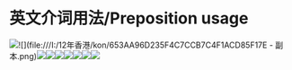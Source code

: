 # 英文介词用法/Preposition usage
![](file:///I:/12年香港/kon/0BBAC0B019E1CF848992A93DDCD87C5D.png)![](file:///I:/12年香港/kon/653AA96D235F4C7CCB7C4F1ACD85F17E - 副本.png)![](file:///I:/12年香港/kon/920CE2E7F9C5C1E5BE7A34D556F69426.png)![](file:///I:/12年香港/kon/618165DD54E429CFDABEA76F27568E9F.png)![](file:///I:/12年香港/kon/562794544DB0890BEE39ACC2B9FC809F.png)![](file:///I:/12年香港/kon/AED9078BAE3283950BB64D9B1A71E0D6.png)![](file:///I:/12年香港/kon/BA76538DC5B884BBA60BF30CE0290EBC.png)![](file:///I:/12年香港/kon/C71C296C20C7C953EE453C557FDA0BD5.png)![](file:///I:/12年香港/kon/E8E8F7027B456D3EB54413C101A05F9E.png)
